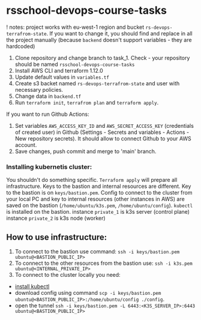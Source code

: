 # rsschool-devops-course-tasks

! notes: project works with eu-west-1 region and bucket `rs-devops-terrafrom-state`. If you want to change it, you should find and replace in all the project manually (because `backend` doesn't support variables - they are hardcoded)

1. Clone repository and change branch to task_1. Check - your repository should be named `rsschool-devops-course-tasks`
2. Install AWS CLI and terraform 1.12.0
3. Update default values in `variables.tf`
4. Create s3 backet named `rs-devops-terrafrom-state` and user with necessary policies.
5. Change data in `backend.tf`
6. Run `terraform init`, `terrafrom plan` and `terraform apply`.

If you want to run Github Actions:

1. Set variables `AWS_ACCESS_KEY_ID` and `AWS_SECRET_ACCESS_KEY` (credentials of created user) in Github (Settings - Secrets and variables - Actions - New repository secrets). It should allow to connect Github to your AWS account.
2. Save changes, push commit and merge to 'main' branch.

### Installing kubernetis cluster:

You shouldn't do something specific. `Terraform apply` will prepare all infrastructure.
Keys to the bastion and internal resources are different. Key to the bastion is on `keys/bastion.pem`.
Config to connect to the cluster from your local PC and key to internal resources (other instances in AWS) are saved on the bastion (`/home/ubuntu/k3s.pem`, `/home/ubuntu/config`).
`kubectl` is installed on the bastion.
instance `private_1` is k3s server (control plane)
instance `private_2` is k3s node (worker)

## How to use infrastructure:

1. To connect to the bastion use command:
   `ssh -i keys/bastion.pem ubuntu@<BASTION_PUBLIC_IP>`
2. To connect to the other resources from the bastion use:
   `ssh -i k3s.pem ubuntu@<INTERNAL_PRIVATE_IP>`
3. To connect to the cluster locally you need:

- [install kubectl](https://kubernetes.io/docs/tasks/tools/)
- download config using command `scp -i keys/bastion.pem ubuntu@<BASTION_PUBLIC_IP>:/home/ubuntu/config ./config`.
- open the tunnel `ssh -i keys/bastion.pem -L 6443:<K3S_SERVER_IP>:6443 ubuntu@<BASTION_PUBLIC_IP>`
